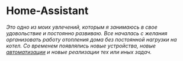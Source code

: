 # Home-Assistant

*Это одно из моих увлечений, которым я занимаюсь в свое удовольствие и постоянно развиваю. Все началась с желания организовать работу отопления дома без постоянной нагрузки на котел. Со временем появлялись новые устройства, новые [автоматизации](https://github.com/AntonB80/Home-Assistant/tree/main/automation) и новые реализации тех или иных задач.*

